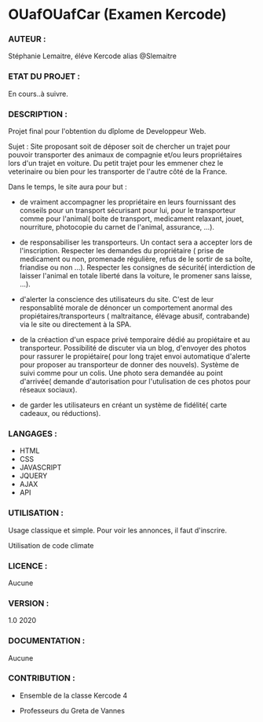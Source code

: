 





# OUafOUafCar (Examen Kercode)

### AUTEUR : 

Stéphanie Lemaitre, éléve Kercode alias @Slemaitre

### ETAT DU PROJET : 

En cours..à suivre.

### DESCRIPTION : 

Projet final pour l'obtention du dîplome de Developpeur Web. 

Sujet : Site proposant soit de déposer soit de chercher un trajet pour pouvoir transporter des animaux de compagnie et/ou leurs propriétaires lors d'un trajet en voiture.
Du petit trajet pour les emmener chez le veterinaire ou bien pour les transporter de l'autre côté de la France.

Dans le temps, le site aura pour but :

* de vraiment accompagner les propriétaire en leurs fournissant des conseils pour un transport sécurisant pour lui, pour le transporteur comme pour l'animal( boite de transport, medicament relaxant, jouet, nourriture, photocopie du carnet de l'animal, assurance, ...).

* de responsabiliser les transporteurs. Un contact sera a accepter lors de l'inscription. Respecter les demandes du propriétaire ( prise de medicament ou non, promenade régulière, refus de le sortir de sa boîte, friandise ou non ...). Respecter les consignes de sécurité( interdiction de laisser l'animal en totale liberté dans la voiture, le promener sans laisse, ...).

* d'alerter la conscience des utilisateurs du site. C'est de leur responsablité morale de dénoncer un comportement anormal des propiétaires/transporteurs ( maltraitance, élévage abusif, contrabande) via le site ou directement à la SPA.

* de la créaction d'un espace privé temporaire dédié au propiétaire et au transporteur. Possibilité de discuter via un blog, d'envoyer des photos pour rassurer le propiétaire( pour long trajet envoi automatique d'alerte pour proposer au transporteur de donner des nouvels). Système de suivi comme pour un colis. Une photo sera demandée au point d'arrivée( demande d'autorisation pour l'utulisation de ces photos pour réseaux sociaux).

* de garder les utilisateurs en créant un système de fidélité( carte cadeaux, ou réductions).
              
              
### LANGAGES : 

* HTML 
* CSS 
* JAVASCRIPT 
* JQUERY
* AJAX
* API

### UTILISATION : 

Usage classique et simple.
Pour voir les annonces, il faut d'inscrire.
              
Utilisation de code climate

### LICENCE : 

Aucune

### VERSION : 

1.0 2020

### DOCUMENTATION : 

Aucune

### CONTRIBUTION : 

* Ensemble de la classe Kercode 4

* Professeurs du Greta de Vannes







